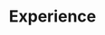 ---
# An instance of the Experience widget.
# Documentation: https://wowchemy.com/docs/page-builder/
widget: experience

# This file represents a page section.
headless: true

# Order that this section appears on the page.
weight: 40

title: Experience
subtitle:

# Date format for experience
#   Refer to https://wowchemy.com/docs/customization/#date-format
date_format: Jan 2006

# Experiences.
#   Add/remove as many `experience` items below as you like.
#   Required fields are `title`, `company`, and `date_start`.
#   Leave `date_end` empty if it's your current employer.
#   Begin multi-line descriptions with YAML's `|2-` multi-line prefix.
experience:
  - title: "Founder"
    company: "Madhu Akula"
    company_url: "https://madhuakula.com"
    company_logo: 
    location: "Amsterdam, Netherlands"
    date_start: "2022-02-11"
    date_end: ""
    description: |2-
      https://madhuakula.com
    
  - title: "Product Security"
    company: "Miro"
    company_url: "https://miro.com"
    company_logo: 
    location: "Amsterdam, Netherlands"
    date_start: "2020-10-01"
    date_end: "2022-06-30"
    description: |2-
      Leading & building the product security engineering for a hyper-growth online collaborative whiteboard platform. Things happened at Miro since I joined 😊

        * 📈 8M users, and now we have 35M+
        * 🎉 Built and managed Cloud Native Security, Security Ambassadors teams
        * 💵 $76M Series B Funding to $476M Series C with $17.5B valuation
        * ❤️ Miro culture champion, helped to drive community, talent, tech branding
        * 🎯 99% of Fortune 500 are customers
        * 🎙 Did more than 80+ interviews at various levels across the organization
        * 🧑‍🏫 Shared my knowledge and research across multiple international conferences and communities
        * 👏 Headcount 500 to more than 1500
        * 🙌 Witnessed billions of requests scale and amazing culture
        * 🌍 5 hubs to 12 hubs around the globe
        * 🥳 New Logos, Customers, Integrations, Partnerships, etc.

  - title: "Advisor"
    company: "Stealth Startup"
    company_url: ""
    company_logo: 
    location: "Online"
    date_start: "2020-09-01"
    date_end: "2021-10-31"
    description: |2-
      Research & Innovation, Technology Roadmap, Building awesome teams, culture & company

  - title: "Cloud Native Security"
    company: "Xebia"
    company_url: "https://xebia.com"
    company_logo: 
    location: "Amsterdam, Netherlands"
    date_start: "2020-02-01"
    date_end: "2020-09-30"
    description: |2-
      Worked with wide variety of teams, clients and community to learn and share pragmatic security knowledge
        * Security Architecture, Engineering & Consulting
        * Cloud, Containers and Kubernetes security
        * Learning and sharing with the community

  - title: "Security"
    company: "Appsecco"
    company_url: "https://appsecco.com"
    company_logo: 
    location: "Bangalore, India"
    date_start: "2016-05-16"
    date_end: "2020-01-17"
    description: |2-
      Joined as a 2nd member of the company. [Read More](https://blog.appsecco.com/a-fond-farewell-to-appsecco-8b5c4624ce1d)

      Appsecco is a specialist application security company that ‘gets’ web security and can advise you on the best route for your business.

      We provide simple solutions to problems and don’t confuse our clients with technicalities.

      Every team member shares a passion for providing the best possible security solutions that meet the commercial needs and challenges of the clients and organisations we work for.

      No matter where they are based they bring the same strategic and pragmatic thinking to ensure that security, operations and commercial goals are aligned to bring you the best possible results.

  - title: "Security Engineer II"
    company: "Walmart"
    company_url: "https://www.walmart.com"
    company_logo: 
    location: "Bangalore, India"
    date_start: "2014-10-01"
    date_end: "2016-05-05"
    description: |2-
      Joined as a 1st member in the Fortune 1 Network Security team in India and worked collaboratively with the USA team and other teams around the globe.

      1. Responsible for the global network security for Walmart eCommerce.
      2. Part of Incident Response team. Worked on Palo Alto, ASA, FWSM firewalls.
      3. Responsible for assessment of automation tools, latest trends to enhance the current security testing practices,update and enhance the standards used in organisation.
      4. Followed Agile-Scrum methodologies for deployment and development activities.
      5. Built an in house automation Attack Monitoring & Proactive Analytics solution for Walmart using ELK stack.
      6. Acknowledged by CISO, VP for my contribution in improving organisation’s security posture by providing Critical￼ Vulnerabilities in applications and also for internal training among engineering teams in InfoSec.
      7. Won best organizational level awards including AOM (Associate Of the Month), Spot Award in entire InfoSec wing

  - title: "Security Consultant"
    company: "Payatu"
    company_url: "https://payatu.com"
    company_logo: 
    location: "Dharamshala, India"
    date_start: "2013-10-01"
    date_end: "2014-10-31"
    description: |2-
      1. Done Pen testing on complete Network as well as all Internal Web Applications
      2. Installed & Configured Active Directory, Domain controller services and applied Group Policy Management
      3. Installed & Configured Layer 2 & 3 switches and Routers
      4. Installed & Configured Open Source Monitoring Servers, Inventory and Ticketing Systems
      5. Installed & Configured FTP, BACKUP and WEB Servers
      6. Did hardening for Windows, LINUX servers & Networks
      7. Configured SIEM Server for Centralized logging and installed Security Onion for Network Packet Capture and analysis
      8. Trained staff for configuration and maintenance of servers and systems
      9. Researched on Real time Scenarios, Architectures and Tools
      10. Worked with various International clients and completed the project successfully   

  - title: "Information security researcher & Technical trainer - Part Time"
    company: "SourceNXT"
    company_url: "http://www.sourcenxt.in"
    company_logo: 
    location: "Hyderabad, India"
    date_start: "2012-01-01"
    date_end: "2013-09-30"
    description: |2-
      1. Trained more than 3000 people in the field of Information security, Ethical Hacking and Cyber Security by various workshops and talks. 
      2. Done research on latest online potential threats and security tools and frameworks. 
      3. Prepared course content for Networking & Security Modules.  

  - title: "Corporate trainer - Part Time"
    company: "Technosoft Solutions"
    company_url: "http://www.technosoftsolutions.co.in/"
    company_logo: 
    location: "Visakhapatnam, India"
    date_start: "2012-01-01"
    date_end: "2013-04-30"
    description: |2-
      1. Trained INDIAN NAVY for 10 days Hands on Ethical Hacking & Information Security Boot Camp
      2. Worked with various clients and done corporate training on Network Security & Forensics
      3. Done Penetration Testing for Web Applications
      4. Done Hardening Networks and Servers for small organizations

  - title: "Internship"
    company: "Saviour Info Sol Pvt.Ltd"
    company_url: ""
    company_logo: 
    location: "Hyderabad, India"
    date_start: "2012-05-01"
    date_end: "2012-06-30"
    description: |2-
      Created a server with all security tools to monitor and analyze the network.

design:
  columns: '2'
---